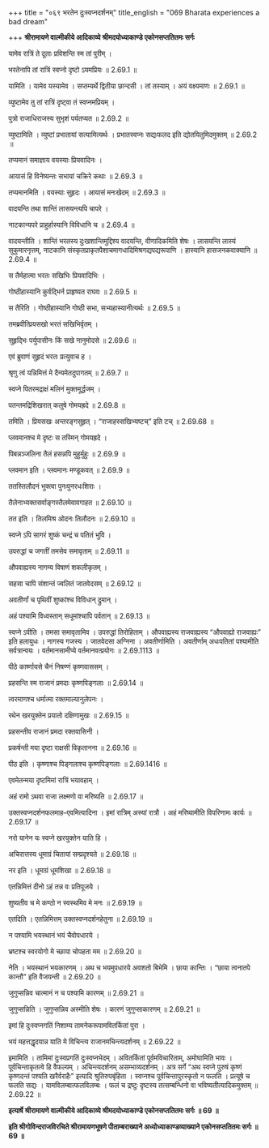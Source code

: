 +++
title = "०६९ भरतेन दुःस्वप्नदर्शनम्"
title_english = "069 Bharata experiences a bad dream"

+++
**श्रीरामायणे वाल्मीकीये आदिकाव्ये श्रीमदयोध्याकाण्डे एकोनसप्ततितमः सर्गः**

यामेव रात्रिं ते दूताः प्रविशन्ति स्म तां पुरीम् ।

भरतेनापि तां रात्रिं स्वप्नो दृष्टो ऽयमप्रियः ॥ 2.69.1 ॥

यामिति । यामेव यस्यामेव । सप्तम्यर्थे द्वितीया छान्दसी । तां तस्याम् । अयं वक्ष्यमाणः ॥ 2.69.1 ॥

व्युष्टामेव तु तां रात्रिं दृष्ट्वा तं स्वप्नमप्रियम् ।

पुत्रो राजाधिराजस्य सुभृशं पर्यतप्यत ॥ 2.69.2 ॥

व्युष्टामिति । व्युष्टां प्रभातायां सत्यामित्यर्थः । प्रभातस्वप्नः सद्यःफलद इति द्योतयितुमिदमुक्तम् ॥ 2.69.2 ॥

तप्यमानं समाज्ञाय वयस्याः प्रियवादिनः ।

आयासं हि विनेष्यन्तः सभायां चक्रिरे कथाः ॥ 2.69.3 ॥

तप्यमानमिति । वयस्याः सुहृदः । आयासं मनःखेदम् ॥ 2.69.3 ॥

वादयन्ति तथा शान्तिं लासयन्त्यपि चापरे ।

नाटकान्यपरे प्राहुर्हास्यानि विविधानि च ॥ 2.69.4 ॥

वादयन्तीति । शान्तिं भरतस्य दुःखशान्तिमुद्दिश्य वादयन्ति, वीणादिकमिति शेषः । लासयन्ति लास्यं सुकुमारनृत्तम्, नाटकानि संस्कृतप्राकृतपैशाचमागधादिमिश्रगद्यपद्यरूपाणि । हास्यानि हासजनकवाक्यानि ॥ 2.69.4 ॥

स तैर्महात्मा भरतः सखिभिः प्रियवादिभिः ।

गोष्ठीहास्यानि कुर्वद्भिर्न प्राहृष्यत राघवः ॥ 2.69.5 ॥

स तैरिति । गोष्ठीहास्यानि गोष्ठी सभा, सभ्यहास्यानीत्यर्थः ॥ 2.69.5 ॥

तमब्रवीत्प्रियसखो भरतं सखिभिर्वृतम् ।

सुहृद्भिः पर्युपासीनः किं सखे नानुमोदसे ॥ 2.69.6 ॥

एवं ब्रुवाणं सुहृदं भरतः प्रत्युवाच ह ।

श्रृणु त्वं यन्निमित्तं मे दैन्यमेतदुपागतम् ॥ 2.69.7 ॥

स्वप्ने पितरमद्राक्षं मलिनं मुक्तमूर्द्धजम् ।

पतन्तमद्रिशिखरात् कलुषे गोमयह्रदे ॥ 2.69.8 ॥

तमिति । प्रियसखः अन्तरङ्गसुहृत् । “राजाहस्सखिभ्यष्टच्” इति टच् ॥ 2.69.68 ॥

प्लवमानश्च मे दृष्टः स तस्मिन् गोमयह्रदे ।

पिबन्नञ्जलिना तैलं हसन्नपि मुहुर्मुहुः ॥ 2.69.9 ॥

प्लवमान इति । प्लवमानः मण्डूकवत् ॥ 2.69.9 ॥

ततस्तिलौदनं भुक्त्वा पुनःपुनरधःशिराः ।

तैलेनाभ्यक्तसर्वाङ्गस्तैलमेवावगाहत ॥ 2.69.10 ॥

तत इति । तिलमिश्र ओदनः तिलौदनः ॥ 2.69.10 ॥

स्वप्ने ऽपि सागरं शुष्कं चन्द्रं च पतितं भुवि ।

उपरुद्धां च जगतीं तमसेव समावृताम् ॥ 2.69.11 ॥

औपवाह्यस्य नागम्य विषाणं शकलीकृतम् ।

सहसा चापि संशान्तं ज्वलितं जातवेदसम् ॥ 2.69.12 ॥

अवतीर्णां च पृथिवीं शुष्कांश्च विविधान् द्रुमान् ।

अहं पश्यामि विध्वस्तान् सधूमांश्चापि पर्वतान् ॥ 2.69.13 ॥

स्वप्ने ऽपीति । तमसा समावृतामिव । उपरुद्धां तिरोहिताम् । औपवाह्यस्य राजवाह्यस्य “औपवाह्यो राजवाह्यः” इति हलायुधः । नागस्य गजस्य । जातवेदसा अग्निना । अवतीर्णामिति । अवतीर्णाम् अधःपतितां पश्यामीति सर्वत्रान्वयः । वर्तमानसामीप्ये वर्तमानवत्प्रयोगः ॥ 2.69.1113 ॥

पीठे कार्ष्णायसे चैनं निषण्णं कृष्णवाससम् ।

प्रहसन्ति स्म राजानं प्रमदाः कृष्णपिङ्गलाः ॥ 2.69.14 ॥

त्वरमाणश्च धर्मात्मा रक्तमाल्यानुलेपनः ।

रथेन खरयुक्तेन प्रयातो दक्षिणामुखः ॥ 2.69.15 ॥

प्रहसन्तीव राजानं प्रमदा रक्तवासिनी ।

प्रकर्षन्ती मया दृष्टा राक्षसी विकृतानना ॥ 2.69.16 ॥

पीठ इति । कृष्णाश्च पिङ्गलाश्च कृष्णपिङ्गलाः ॥ 2.69.1416 ॥

एवमेतन्मया दृष्टमिमां रात्रिं भयावहाम् ।

अहं रामो ऽथवा राजा लक्ष्मणो वा मरिष्यति ॥ 2.69.17 ॥

उक्तस्वप्नदर्शनफलमाह–एवमित्यादिना । इमां रात्रिम् अस्यां रात्रौ । अहं मरिष्यामीति विपरिणामः कार्यः ॥ 2.69.17 ॥

नरो यानेन यः स्वप्ने खरयुक्तेन याति हि ।

अचिरात्तस्य धूमाग्रं चितायां सम्प्रदृश्यते ॥ 2.69.18 ॥

नर इति । धूमाग्रं धूमशिखा ॥ 2.69.18 ॥

एतन्निमित्तं दीनो ऽहं तन्न वः प्रतिपूजये ।

शुष्यतीव च मे कण्ठो न स्वस्थमिव मे मनः ॥ 2.69.19 ॥

एतदिति । एतन्निमित्तम् उक्तस्वप्नदर्शनहेतुना ॥ 2.69.19 ॥

न पश्यामि भयस्थानं भयं चैवोपधारये ।

भ्रष्टश्च स्वरयोगो मे च्छाया चोपहता मम ॥ 2.69.20 ॥

नेति । भयस्थानं भयकारणम् । अथ च भयमुपधारये अवशतो बिभेमि । छाया कान्तिः । “छाया त्वनातपे कान्तौ” इति वैजयन्ती ॥ 2.69.20 ॥

जुगुप्सन्निव चात्मानं न च पश्यामि कारणम् ॥ 2.69.21 ॥

जुगुप्सन्निति । जुगुप्सन्निव अस्मीति शेषः । कारणं जुगुप्साकारणम् ॥ 2.69.21 ॥

इमां हि दुःस्वप्नगतिं निशाम्य तामनेकरूपामवितर्कितां पुरा ।

भयं महत्तद्धृदयान्न याति मे विचिन्त्य राजानमचिन्त्यदर्शनम् ॥ 2.69.22 ॥

इमामिति । तामिमां दुःस्वप्रगतिं दुःस्वप्नभेदम् । अवितर्कितां पूर्वमविचारिताम्, अमोघामिति भावः । पूर्वचिन्ताकृतत्वे हि वैफल्यम् । अचिन्त्यदर्शनम् असम्भाव्यदर्शनम् । अत्र सर्गे “अथ स्वप्ने पुरुषं कृष्णं कृष्णदन्तं पश्यति खरैर्वराहैः” इत्यादि श्रुतिरुपबृंहिता । स्वप्नश्च पूर्वचिन्तापुरस्कृतो न फलति । प्रत्यूषे च फलति सद्यः । यामविलम्बात्फलविलम्बः । फलं च द्रष्टुः दृष्टस्य तत्सम्बन्धिनो वा भविष्यतीत्यादिकमुक्तम् ॥ 2.69.22 ॥

**इत्यार्षे श्रीरामायणे वाल्मीकीये आदिकाव्ये श्रीमदयोध्याकाण्डे एकोनसप्ततितमः सर्गः ॥ 69 ॥**

**इति श्रीगोविन्दराजविरचिते श्रीरामायणभूषणे पीताम्बराख्याने अध्योध्याकाण्डव्याख्याने एकोनसप्ततितमः सर्गः ॥ 69 ॥**
